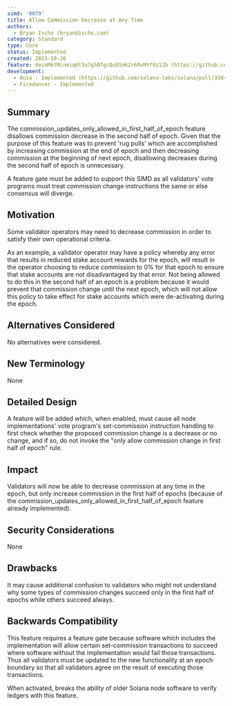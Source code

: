 ```yaml
---
simd: '0079'
title: Allow Commission Decrease at Any Time
authors:
  - Bryan Ischo (bryan@ischo.com)
category: Standard
type: Core
status: Implemented
created: 2023-10-26
feature: decoMktMcnmiq6t3u7g5BfgcQu91nKZr6RvMYf9z1Jb (https://github.com/solana-labs/solana/issues/33994)
development:
  - Anza - Implemented (https://github.com/solana-labs/solana/pull/33847)
  - Firedancer - Implemented
---
```


## Summary

The commission_updates_only_allowed_in_first_half_of_epoch feature disallows
commission decrease in the second half of epoch. Given that the purpose of this
feature was to prevent 'rug pulls' which are accomplished by increasing
commission at the end of epoch and then decreasing commission at the beginning
of next epoch, disallowing decreases during the second half of epoch is
unnecessary.

A feature gate must be added to support this SIMD as all validators' vote
programs must treat commission change instructions the same or else consensus
will diverge.

## Motivation

Some validator operators may need to decrease commission in order to satisfy
their own operational criteria.

As an example, a validator operator may have a policy whereby any error that
results in reduced stake account rewards for the epoch, will result in the
operator choosing to reduce commission to 0% for that epoch to ensure that
stake accounts are not disadvantaged by that error.  Not being allowed to do
this in the second half of an epoch is a problem because it would prevent that
commission change until the next epoch, which will not allow this policy to
take effect for stake accounts which were de-activating during the epoch.

## Alternatives Considered

No alternatives were considered.

## New Terminology

None

## Detailed Design

A feature will be added which, when enabled, must cause all node
implementations' vote program's set-commission instruction handling to first
check whether the proposed commission change is a decrease or no change, and if
so, do not invoke the "only allow commission change in first half of epoch"
rule.

## Impact

Validators will now be able to decrease commission at any time in the epoch,
but only increase commission in the first half of epochs (because of the
commission_updates_only_allowed_in_first_half_of_epoch feature already
implemented).

## Security Considerations

None

## Drawbacks

It may cause additional confusion to validators who might not understand why
some types of commission changes succeed only in the first half of epochs while
others succeed always.

## Backwards Compatibility

This feature requires a feature gate because software which includes the
implementation will allow certain set-commission transactions to succeed where
software without the implementation would fail those transactions.  Thus all
validators must be updated to the new functionality at an epoch boundary so
that all validators agree on the result of executing those transactions.

When activated, breaks the ability of older Solana node software to verify
ledgers with this feature.

